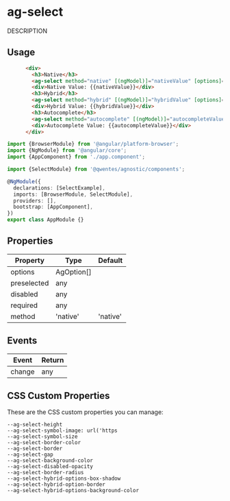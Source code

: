 # ag-select

DESCRIPTION

## Usage

```html
      <div>
        <h3>Native</h3>
        <ag-select method="native" [(ngModel)]="nativeValue" [options]="options" [disabled]="disabled"></ag-select>
        <div>Native Value: {{nativeValue}}</div>
        <h3>Hybrid</h3>
        <ag-select method="hybrid" [(ngModel)]="hybridValue" [options]="options" [disabled]="disabled"></ag-select>
        <div>Hybrid Value: {{hybridValue}}</div>
        <h3>Autocomplete</h3>
        <ag-select method="autocomplete" [(ngModel)]="autocompleteValue" [options]="options" [disabled]="disabled"></ag-select>
        <div>Autocomplete Value: {{autocompleteValue}}</div>
      </div>
```

```typescript
import {BrowserModule} from '@angular/platform-browser';
import {NgModule} from '@angular/core';
import {AppComponent} from './app.component';

import {SelectModule} from '@qwentes/agnostic/components';

@NgModule({
  declarations: [SelectExample],
  imports: [BrowserModule, SelectModule],
  providers: [],
  bootstrap: [AppComponent],
})
export class AppModule {}
```

## Properties

| Property  | Type  | Default |
|-----------|-------|---------|
| options | AgOption[] |  |
| preselected | any |  |
| disabled | any |  |
| required | any |  |
| method | 'native' | 'native' |


## Events

| Event  | Return |
|--------|--------|
| change | any |


## CSS Custom Properties

These are the CSS custom properties you can manage:

```
--ag-select-height
--ag-select-symbol-image: url('https
--ag-select-symbol-size
--ag-select-border-color
--ag-select-border
--ag-select-gap
--ag-select-background-color
--ag-select-disabled-opacity
--ag-select-border-radius
--ag-select-hybrid-options-box-shadow
--ag-select-hybrid-option-border
--ag-select-hybrid-options-background-color
```
